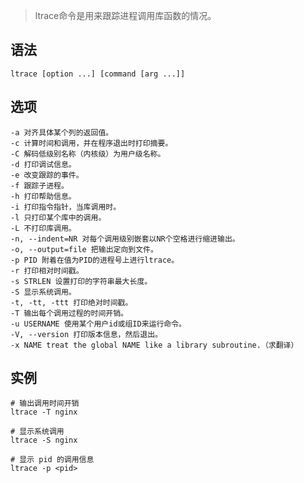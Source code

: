 > ltrace命令是用来跟踪进程调用库函数的情况。

语法
--
    ltrace [option ...] [command [arg ...]]
选项
--
    -a 对齐具体某个列的返回值。
    -c 计算时间和调用，并在程序退出时打印摘要。
    -C 解码低级别名称（内核级）为用户级名称。
    -d 打印调试信息。
    -e 改变跟踪的事件。
    -f 跟踪子进程。
    -h 打印帮助信息。
    -i 打印指令指针，当库调用时。
    -l 只打印某个库中的调用。
    -L 不打印库调用。
    -n, --indent=NR 对每个调用级别嵌套以NR个空格进行缩进输出。
    -o, --output=file 把输出定向到文件。
    -p PID 附着在值为PID的进程号上进行ltrace。
    -r 打印相对时间戳。
    -s STRLEN 设置打印的字符串最大长度。
    -S 显示系统调用。
    -t, -tt, -ttt 打印绝对时间戳。
    -T 输出每个调用过程的时间开销。
    -u USERNAME 使用某个用户id或组ID来运行命令。
    -V, --version 打印版本信息，然后退出。
    -x NAME treat the global NAME like a library subroutine.（求翻译）
    

实例
---

    # 输出调用时间开销
    ltrace -T nginx
    
    # 显示系统调用
    ltrace -S nginx
    
    # 显示 pid 的调用信息
    ltrace -p <pid>
    
